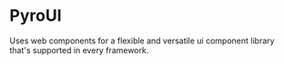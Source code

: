 # PyroUI

Uses web components for a flexible and versatile ui component library that's supported in every framework.